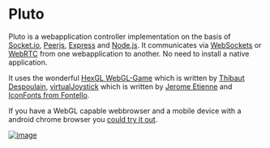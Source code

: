 Pluto
=====

Pluto is a webapplication controller implementation on the basis of [Socket.io](http://socket.io), [Peerjs](http://peerjs.com), [Express](http://expressjs.com) and [Node.js](http://nodejs.org). It communicates via [WebSockets](http://www.w3.org/TR/websockets/) or [WebRTC](http://www.w3.org/TR/webrtc/) from one webapplication to another. No need to install a native application.

It uses the wonderful [HexGL WebGL-Game](https://github.com/BKcore/HexGL) which is written by [Thibaut Despoulain](http://bkcore.com/), [virtualJoystick](http://github.com/jeromeetienne/virtualjoystick.js) which is written by [Jerome Etienne](http://jetienne.com) and [IconFonts from Fontello](http://fontello.com).


If you have a WebGL capable webbrowser and a mobile device with a android chrome browser you [could try it out](http://pluto.jit.su).


[![image](https://raw.github.com/eugenpirogoff/pluto/master/public/img/pluto.png)](http://pluto.jit.su)
